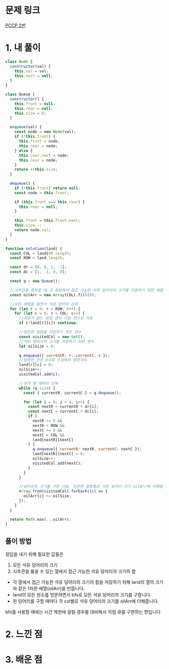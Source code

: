 # 문제 링크

[PCCP 2번](https://school.programmers.co.kr/learn/courses/30/lessons/250136)

# 1. 내 풀이

```js
class Node {
  constructor(val) {
    this.val = val;
    this.next = null;
  }
}

class Queue {
  constructor() {
    this.front = null;
    this.rear = null;
    this.size = 0;
  }

  enqueue(val) {
    const node = new Node(val);
    if (!this.front) {
      this.front = node;
      this.rear = node;
    } else {
      this.rear.next = node;
      this.rear = node;
    }
    return ++this.size;
  }

  dequeue() {
    if (!this.front) return null;
    const node = this.front;

    if (this.front === this.rear) {
      this.rear = null;
    }

    this.front = this.front.next;
    this.size--;
    return node.val;
  }
}

function solution(land) {
  const COL = land[0].length;
  const ROW = land.length;

  const dr = [0, 0, 1, -1];
  const dc = [1, -1, 0, 0];

  const q = new Queue();

  //시추관을 뚫었을 때 각 컬럼에서 접근 가능한 석유 덩어리의 크기를 저장하기 위한 배열
  const oilArr = new Array(COL).fill(0);

  //모든 배열을 돌면서 석유 덩어리 순회
  for (let r = 0; r < ROW; r++) {
    for (let c = 0; c < COL; c++) {
      //석유가 없는 땅일 경우 다음 칸으로 이동
      if (!land[r][c]) continue;

      //방문한 컬럼을 저장하기 위한 변수
      const visitedCol = new Set();
      //석유 덩어리의 크기를 저장하기 위한 변수
      let oilSize = 0;

      q.enqueue({ currentR: r, currentC: c });
      //방문한 칸은 0으로 수정하여 방문처리
      land[r][c] = 0;
      oilSize++;
      visitedCol.add(c);

      //큐가 빌 때까지 반복
      while (q.size) {
        const { currentR, currentC } = q.dequeue();

        for (let i = 0; i < 4; i++) {
          const nextR = currentR + dr[i];
          const nextC = currentC + dc[i];
          if (
            nextR >= 0 &&
            nextR < ROW &&
            nextC >= 0 &&
            nextC < COL &&
            land[nextR][nextC]
          ) {
            q.enqueue({ currentR: nextR, currentC: nextC });
            land[nextR][nextC] = 0;
            oilSize++;
            visitedCol.add(nextC);
          }
        }
      }

      //덩어리의 크기를 구한 다음, 방문한 컬럼별로 석유 덩어리 크기 oilArr에 더해줌
      Array.from(visitedCol).forEach((c) => {
        oilArr[c] += oilSize;
      });
    }
  }

  return Math.max(...oilArr);
}
```

## 풀이 방법

정답을 내기 위해 필요한 값들은

1. 모든 석유 덩어리의 크기
2. 시추관을 뚫을 수 있는 열에서 접근 가능한 석유 덩어리의 크기의 합

- 각 열에서 접근 가능한 석유 덩어리의 크기의 합을 저장하기 위해 land의 열의 크기와 같은 1차원 배열(oilArr)을 만듭니다.
- land의 모든 원소를 방문하면서 bfs로 모든 석유 덩어리의 크기를 구합니다.
- 한 덩어리를 구할 때마다 각 col별로 석유 덩어리의 크기를 oilArr에 더해줍니다.

bfs를 사용할 때에는 시간 제한에 걸릴 경우를 대비해서 직접 큐를 구현하는 편입니다

# 2. 느낀 점

# 3. 배운 점
